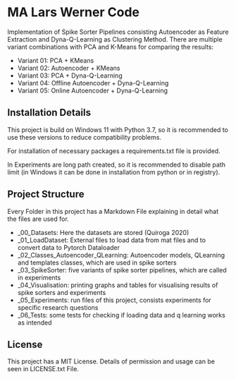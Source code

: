 # MA Lars Werner Code

Implementation of Spike Sorter Pipelines consisting Autoencoder as Feature Extraction and 
Dyna-Q-Learning as Clustering Method. There are multiple variant combinations with PCA and 
K-Means for comparing the results:
- Variant 01: PCA + KMeans
- Variant 02: Autoencoder + KMeans
- Variant 03: PCA + Dyna-Q-Learning
- Variant 04: Offline Autoencoder + Dyna-Q-Learning
- Variant 05: Online Autoencoder + Dyna-Q-Learning

## Installation Details

This project is build on Windows 11 with Python 3.7, so it is recommended 
to use these versions to reduce compatibility problems.

For installation of necessary packages a requirements.txt file is provided.

In Experiments are long path created, so it is recommended to disable path limit 
(in Windows it can be done in installation from python or in registry).

## Project Structure

Every Folder in this project has a Markdown File explaining in detail what the files are used for.

- _00_Datasets: Here the datasets are stored (Quiroga 2020)
- _01_LoadDataset: External files to load data from mat files and to convert data to Pytorch Dataloader
- _02_Classes_Autoencoder_QLearning: Autoencoder models, QLearning and templates classes, which are used in spike sorters
- _03_SpikeSorter: five variants of spike sorter pipelines, which are called in experiments
- _04_Visualisation: printing graphs and tables for visualising results of spike sorters and experiments
- _05_Experiments: run files of this project, consists experiments for specific research questions
- _06_Tests: some tests for checking if loading data and q learning works as intended

## License

This project has a MIT License. Details of permission and usage can be seen in LICENSE.txt File.

